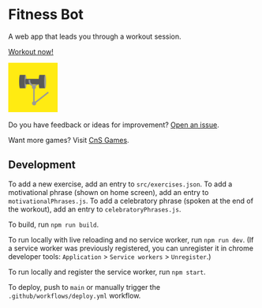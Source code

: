 # Fitness Bot

A web app that leads you through a workout session.

[Workout now!](https://skedwards88.github.io/fitness/)

<img src="src/images/maskable_icon_512.png" alt="bot lifting weights" width="100"/>

Do you have feedback or ideas for improvement? [Open an issue](https://github.com/skedwards88/fitness/issues/new).

Want more games? Visit [CnS Games](https://skedwards88.github.io/portfolio/).

## Development

To add a new exercise, add an entry to `src/exercises.json`. To add a motivational phrase (shown on home screen), add an entry to `motivationalPhrases.js`. To add a celebratory phrase (spoken at the end of the workout), add an entry to `celebratoryPhrases.js`.

To build, run `npm run build`.

To run locally with live reloading and no service worker, run `npm run dev`. (If a service worker was previously registered, you can unregister it in chrome developer tools: `Application` > `Service workers` > `Unregister`.)

To run locally and register the service worker, run `npm start`.

To deploy, push to `main` or manually trigger the `.github/workflows/deploy.yml` workflow.
